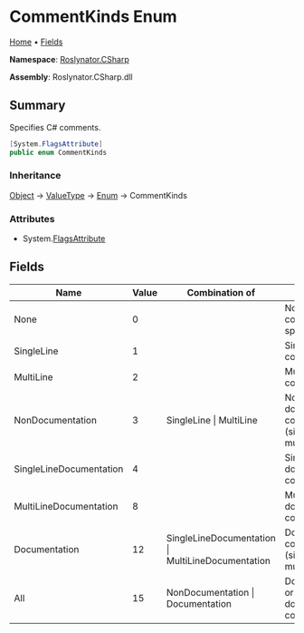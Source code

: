 # CommentKinds Enum <a name="_Top"></a>

[Home](../../../README.md) &#x2022; [Fields](#fields)

**Namespace**: [Roslynator.CSharp](../README.md#_Top)

**Assembly**: Roslynator\.CSharp\.dll

## Summary

Specifies C\# comments\.

```csharp
[System.FlagsAttribute]
public enum CommentKinds
```

### Inheritance

[Object](https://docs.microsoft.com/en-us/dotnet/api/system.object) &#x2192; [ValueType](https://docs.microsoft.com/en-us/dotnet/api/system.valuetype) &#x2192; [Enum](https://docs.microsoft.com/en-us/dotnet/api/system.enum) &#x2192; CommentKinds

### Attributes

* System\.[FlagsAttribute](https://docs.microsoft.com/en-us/dotnet/api/system.flagsattribute)

## Fields

| Name | Value | Combination of | Summary |
| ---- | ----- | -------------- | ------- |
| None | 0 | | None comment specified\. |
| SingleLine | 1 | | Single\-line comment\. |
| MultiLine | 2 | | Multi\-line comment\. |
| NonDocumentation | 3 | SingleLine \| MultiLine | Non\-documentation comment \(single\-line or multi\-line\)\. |
| SingleLineDocumentation | 4 | | Single\-line documentation comment\. |
| MultiLineDocumentation | 8 | | Multi\-line documentation comment\. |
| Documentation | 12 | SingleLineDocumentation \| MultiLineDocumentation | Documentation comment \(single\-line or multi\-line\)\. |
| All | 15 | NonDocumentation \| Documentation | Documentation or non\-documentation comment\. |

